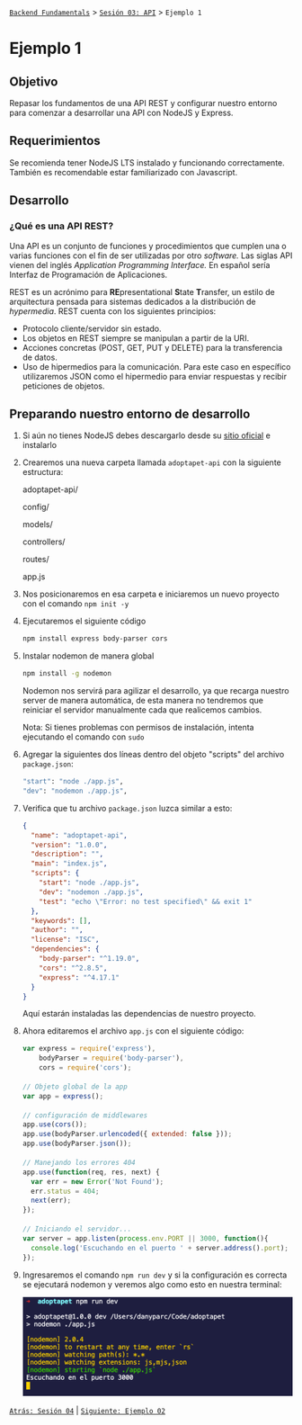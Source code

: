 [`Backend Fundamentals`](../../README.md) > [`Sesión 03: API`](../README.md) > `Ejemplo 1`

# Ejemplo 1

## Objetivo

Repasar los fundamentos de una API REST y configurar nuestro entorno para comenzar a desarrollar una API con NodeJS y Express.

## Requerimientos

Se recomienda tener NodeJS LTS instalado y funcionando correctamente. También es recomendable estar familiarizado con Javascript.

## Desarrollo

### ¿Qué es una API REST?

Una API es un conjunto de funciones y procedimientos que cumplen una o varias funciones con el fin de ser utilizadas por otro *software.* Las siglas API vienen del inglés *Application Programming Interface.* En español sería Interfaz de Programación de Aplicaciones.

REST es un acrónimo para **RE**presentational **S**tate **T**ransfer, un estilo de arquitectura pensada para sistemas dedicados a la distribución de *hypermedia*. REST cuenta con los siguientes principios:

- Protocolo cliente/servidor sin estado.
- Los objetos en REST siempre se manipulan a partir de la URI.
- Acciones concretas (POST, GET, PUT y DELETE) para la transferencia de datos.
- Uso de hipermedios para la comunicación. Para este caso en específico utilizaremos JSON como el hipermedio para enviar respuestas y recibir peticiones de objetos.

## Preparando nuestro entorno de desarrollo

1. Si aún no tienes NodeJS debes descargarlo desde su [sitio oficial](https://nodejs.org/en/download/) e instalarlo

1. Crearemos una nueva carpeta llamada `adoptapet-api` con la siguiente estructura:

    adoptapet-api/

    config/

    models/

    controllers/

    routes/

    app.js

1. Nos posicionaremos en esa carpeta e iniciaremos un nuevo proyecto con el comando `npm init -y`
1. Ejecutaremos el siguiente código 

    ```bash
    npm install express body-parser cors
    ```

1. Instalar nodemon de manera global

    ```bash
    npm install -g nodemon
    ```

    Nodemon nos servirá para agilizar el desarrollo, ya que recarga nuestro server de manera automática, de esta manera no tendremos que reiniciar el servidor manualmente cada que  realicemos cambios.

    Nota: Si tienes problemas con permisos de instalación, intenta ejecutando el comando con `sudo`

1. Agregar la siguientes dos líneas dentro del objeto "scripts" del archivo `package.json`:

    ```bash
    "start": "node ./app.js",
    "dev": "nodemon ./app.js",
    ```

1. Verifica que tu archivo `package.json` luzca similar a esto:

    ```json
    {
      "name": "adoptapet-api",
      "version": "1.0.0",
      "description": "",
      "main": "index.js",
      "scripts": {
        "start": "node ./app.js",
        "dev": "nodemon ./app.js",
        "test": "echo \"Error: no test specified\" && exit 1"
      },
      "keywords": [],
      "author": "",
      "license": "ISC",
      "dependencies": {
        "body-parser": "^1.19.0",
        "cors": "^2.8.5",
        "express": "^4.17.1"
      }
    }
    ```

    Aquí estarán instaladas las dependencias de nuestro proyecto.

1. Ahora editaremos el archivo `app.js` con el siguiente código:

    ```jsx
    var express = require('express'),
        bodyParser = require('body-parser'),
        cors = require('cors');

    // Objeto global de la app
    var app = express();

    // configuración de middlewares
    app.use(cors());
    app.use(bodyParser.urlencoded({ extended: false }));
    app.use(bodyParser.json());

    // Manejando los errores 404
    app.use(function(req, res, next) {
      var err = new Error('Not Found');
      err.status = 404;
      next(err);
    });

    // Iniciando el servidor...
    var server = app.listen(process.env.PORT || 3000, function(){
      console.log('Escuchando en el puerto ' + server.address().port);
    });
    ```

1. Ingresaremos el comando `npm run dev` y si la configuración es correcta se ejecutará nodemon y veremos algo como esto en nuestra terminal:

    ![img/Untitled.png](img/Untitled.png)
    
[`Atrás: Sesión 04`](https://github.com/beduExpert/A2-Backend-Fundamentals-2020/tree/master/Sesion-04) | [`Siguiente: Ejemplo 02`](https://github.com/beduExpert/A2-Backend-Fundamentals-2020/tree/master/Sesion-04/Ejemplo-02)
